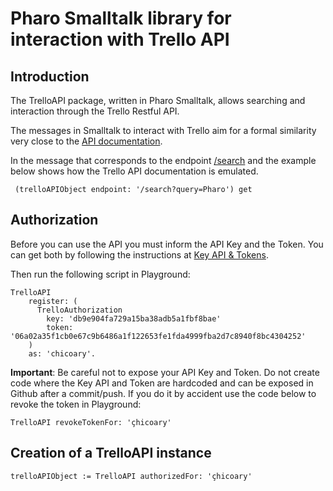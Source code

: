 # Pharo Smalltalk library for interaction with Trello API

## Introduction

The TrelloAPI package, written in Pharo Smalltalk, allows searching and interaction through the Trello Restful API.

The messages in Smalltalk to interact with Trello aim for a formal similarity very close to the [API documentation](https://developers.trello.com/reference#introduction).

In the message that corresponds to the endpoint [/search](https://developers.trello.com/reference#search-1) and the example below shows how the Trello API documentation is emulated.

```smalltalk
 (trelloAPIObject endpoint: '/search?query=Pharo') get
```

## Authorization

Before you can use the API you must inform the API Key and the Token.
You can get both by following the instructions at [Key API & Tokens](https://developers.trello.com/reference#api-key-tokens).

Then run the following script in Playground:

```smalltalk
TrelloAPI 
    register: (
      TrelloAuthorization 
        key: 'db9e904fa729a15ba38adb5a1fbf8bae' 
        token: '06a02a35f1cb0e67c9b6486a1f122653fe1fda4999fba2d7c8940f8bc4304252'
    )
    as: 'chicoary'.
```

**Important**:
	Be careful not to expose your API Key and Token. Do not create code where the Key API and Token are hardcoded and can be exposed in Github after a commit/push. If you do it by accident use the code below to revoke the token in Playground:
	
```smalltalk
TrelloAPI revokeTokenFor: 'çhicoary'
```

## Creation of a TrelloAPI instance

```smalltalk
trelloAPIObject := TrelloAPI authorizedFor: 'çhicoary' 
```
